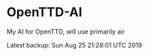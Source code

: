 # OpenTTD-AI
My AI for OpenTTD, will use primarily air

Latest backup: Sun Aug 25 21:28:01 UTC 2019
